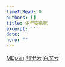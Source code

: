 ```yaml
---
timeToRead: 0
authors: []
title: 少年安乐死
excerpt: ''
date: 
hero: ""
---
```

[MDpan](https://mdpan.tk/%E5%B0%91%E5%B9%B4%E5%AE%89%E4%B9%90%E6%AD%BB)
[阿里云](https://www.aliyundrive.com/s/wMPje15PCeU)
[百度云](https://pan.baidu.com/s/1IWGHSyGC9Qj4djv-an8KJA?pwd=bncj)